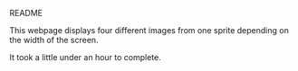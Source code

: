 README

This webpage displays four different images from one sprite depending on the width of the screen. 

It took a little under an hour to complete.